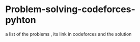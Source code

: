 # Problem-solving-codeforces-pyhton
a list of the problems , its link in codeforces and the solution
